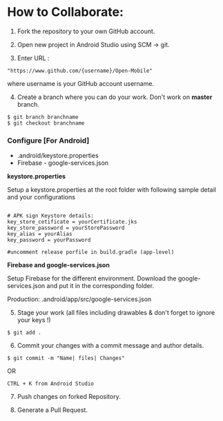# How to Collaborate:

1. Fork the repository to your own GitHub account.

2. Open new project in Android Studio using SCM -> git.

3. Enter URL : 
```
"https://www.github.com/{username}/Open-Mobile"
```
where username is your GitHub account username.

4. Create a branch where you can do your work.
Don't work on **master** branch.
```
$ git branch branchname
$ git checkout branchname
```


### Configure [For Android]
- .android/keystore.properties
- Firebase - google-services.json

**keystore.properties**

Setup a keystore.properties at the root folder with following sample detail and your configurations
```

# APK sign Keystore details:
key_store_cetificate = yourCertificate.jks
key_store_password = yourStorePassword
key_alias = yourAlias
key_password = yourPassword

#uncomment release porfile in build.gradle (app-level)

```

**Firebase and google-services.json**

Setup Firebase for the different environment.
Download the google-services.json and put it in the corresponding folder.

Production: .android/app/src/google-services.json



5. Stage your work (all files including drawables & don't forget to ignore your keys !)
```
$ git add .
```

6. Commit your changes with a commit message and author details.
```
$ git commit -m "Name| files| Changes"
```
OR
```
CTRL + K from Android Studio
```

7. Push changes on forked Repository.

8. Generate a Pull Request.
